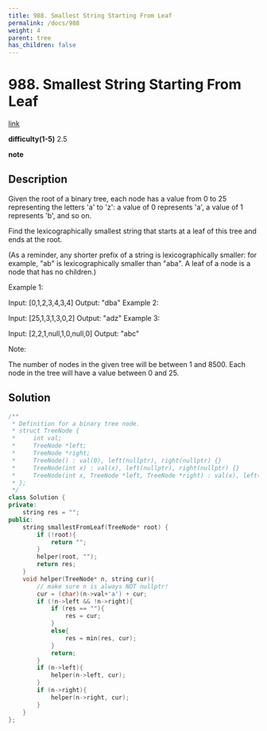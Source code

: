 ```yaml
---
title: 988. Smallest String Starting From Leaf
permalink: /docs/988
weight: 4
parent: tree
has_children: false
---
```

# 988. Smallest String Starting From Leaf
[link](https://leetcode.com/problems/smallest-string-starting-from-leaf/)

**difficulty(1-5)**
2.5

**note**

## Description
Given the root of a binary tree, each node has a value from 0 to 25 representing the letters 'a' to 'z': a value of 0 represents 'a', a value of 1 represents 'b', and so on.

Find the lexicographically smallest string that starts at a leaf of this tree and ends at the root.

(As a reminder, any shorter prefix of a string is lexicographically smaller: for example, "ab" is lexicographically smaller than "aba".  A leaf of a node is a node that has no children.)

 

Example 1:



Input: [0,1,2,3,4,3,4]
Output: "dba"
Example 2:



Input: [25,1,3,1,3,0,2]
Output: "adz"
Example 3:



Input: [2,2,1,null,1,0,null,0]
Output: "abc"
 

Note:

The number of nodes in the given tree will be between 1 and 8500.
Each node in the tree will have a value between 0 and 25.

## Solution
```c++
/**
 * Definition for a binary tree node.
 * struct TreeNode {
 *     int val;
 *     TreeNode *left;
 *     TreeNode *right;
 *     TreeNode() : val(0), left(nullptr), right(nullptr) {}
 *     TreeNode(int x) : val(x), left(nullptr), right(nullptr) {}
 *     TreeNode(int x, TreeNode *left, TreeNode *right) : val(x), left(left), right(right) {}
 * };
 */
class Solution {
private:
    string res = "";
public:
    string smallestFromLeaf(TreeNode* root) {
        if (!root){
            return "";
        }
        helper(root, "");
        return res;
    }
    void helper(TreeNode* n, string cur){
        // make sure n is always NOT nullptr!
        cur = (char)(n->val+'a') + cur;
        if (!n->left && !n->right){
            if (res == ""){
                res = cur;
            }
            else{
                res = min(res, cur);
            }
            return;
        }
        if (n->left){
            helper(n->left, cur);
        }
        if (n->right){
            helper(n->right, cur);
        }
    }
};
```